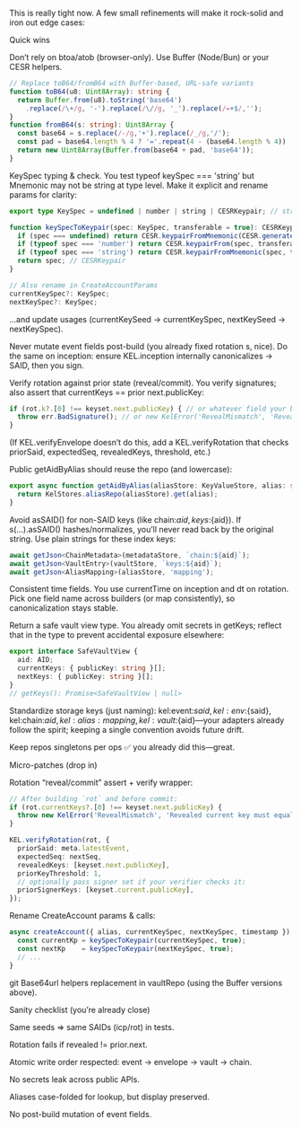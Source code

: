 This is really tight now. A few small refinements will make it rock-solid and iron out edge cases:

Quick wins

Don’t rely on btoa/atob (browser-only). Use Buffer (Node/Bun) or your CESR helpers.

```ts
// Replace toB64/fromB64 with Buffer-based, URL-safe variants
function toB64(u8: Uint8Array): string {
  return Buffer.from(u8).toString('base64')
    .replace(/\+/g, '-').replace(/\//g, '_').replace(/=+$/,'');
}
function fromB64(s: string): Uint8Array {
  const base64 = s.replace(/-/g,'+').replace(/_/g,'/');
  const pad = base64.length % 4 ? '='.repeat(4 - (base64.length % 4)) : '';
  return new Uint8Array(Buffer.from(base64 + pad, 'base64'));
}
```

KeySpec typing & check. You test typeof keySpec === 'string' but Mnemonic may not be string at type level. Make it explicit and rename params for clarity:

```ts
export type KeySpec = undefined | number | string | CESRKeypair; // string = mnemonic

function keySpecToKeypair(spec: KeySpec, transferable = true): CESRKeypair {
  if (spec === undefined) return CESR.keypairFromMnemonic(CESR.generateMnemonic(), transferable);
  if (typeof spec === 'number') return CESR.keypairFrom(spec, transferable);
  if (typeof spec === 'string') return CESR.keypairFromMnemonic(spec, transferable);
  return spec; // CESRKeypair
}

// Also rename in CreateAccountParams
currentKeySpec?: KeySpec;
nextKeySpec?: KeySpec;
```


…and update usages (currentKeySeed → currentKeySpec, nextKeySeed → nextKeySpec).

Never mutate event fields post-build (you already fixed rotation s, nice). Do the same on inception: ensure KEL.inception internally canonicalizes → SAID, then you sign.

Verify rotation against prior state (reveal/commit). You verify signatures; also assert that currentKeys == prior next.publicKey:

```ts
if (rot.k?.[0] !== keyset.next.publicKey) { // or whatever field your builder uses for current keys
  throw err.BadSignature(); // or new KelError('RevealMismatch', 'Revealed key != prior next key');
}
```


(If KEL.verifyEnvelope doesn’t do this, add a KEL.verifyRotation that checks priorSaid, expectedSeq, revealedKeys, threshold, etc.)

Public getAidByAlias should reuse the repo (and lowercase):

```ts
export async function getAidByAlias(aliasStore: KeyValueStore, alias: string): Promise<AID | null> {
  return KelStores.aliasRepo(aliasStore).get(alias);
}
```

Avoid asSAID() for non-SAID keys (like chain:${aid}, keys:${aid}). If s(...).asSAID() hashes/normalizes, you’ll never read back by the original string. Use plain strings for these index keys:

```ts
await getJson<ChainMetadata>(metadataStore, `chain:${aid}`);
await getJson<VaultEntry>(vaultStore, `keys:${aid}`);
await getJson<AliasMapping>(aliasStore, 'mapping');
```

Consistent time fields. You use currentTime on inception and dt on rotation. Pick one field name across builders (or map consistently), so canonicalization stays stable.

Return a safe vault view type. You already omit secrets in getKeys; reflect that in the type to prevent accidental exposure elsewhere:

```ts
export interface SafeVaultView {
  aid: AID;
  currentKeys: { publicKey: string }[];
  nextKeys: { publicKey: string }[];
}
// getKeys(): Promise<SafeVaultView | null>
```

Standardize storage keys (just naming):
kel:event:${said}, kel:env:${said}, kel:chain:${aid}, kel:alias:mapping, kel:vault:${aid}—your adapters already follow the spirit; keeping a single convention avoids future drift.

Keep repos singletons per ops ✅ you already did this—great.

Micro-patches (drop in)

Rotation “reveal/commit” assert + verify wrapper:

```ts
// After building `rot` and before commit:
if (rot.currentKeys?.[0] !== keyset.next.publicKey) {
  throw new KelError('RevealMismatch', 'Revealed current key must equal prior next key');
}

KEL.verifyRotation(rot, {
  priorSaid: meta.latestEvent,
  expectedSeq: nextSeq,
  revealedKeys: [keyset.next.publicKey],
  priorKeyThreshold: 1,
  // optionally pass signer set if your verifier checks it:
  priorSignerKeys: [keyset.current.publicKey],
});
```

Rename CreateAccount params & calls:

```ts
async createAccount({ alias, currentKeySpec, nextKeySpec, timestamp }) {
  const currentKp = keySpecToKeypair(currentKeySpec, true);
  const nextKp    = keySpecToKeypair(nextKeySpec, true);
  // ...
}
```

git
Base64url helpers replacement in vaultRepo (using the Buffer versions above).

Sanity checklist (you’re already close)

Same seeds ⇒ same SAIDs (icp/rot) in tests.

Rotation fails if revealed != prior.next.

Atomic write order respected: event → envelope → vault → chain.

No secrets leak across public APIs.

Aliases case-folded for lookup, but display preserved.

No post-build mutation of event fields.